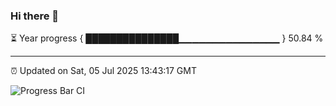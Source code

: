 ### Hi there 👋

⏳ Year progress { ███████████████▁▁▁▁▁▁▁▁▁▁▁▁▁▁▁ } 50.84 %

---

⏰ Updated on Sat, 05 Jul 2025 13:43:17 GMT

![Progress Bar CI](https://github.com/IshwaranRudhara/GIT-ACTION/workflows/Progress%20Bar%20CI/badge.svg)
